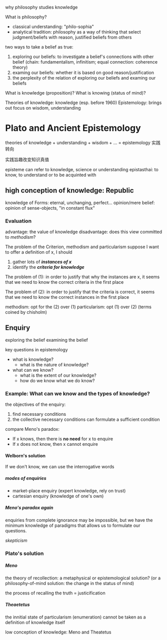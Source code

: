 why philosophy studies knowledge

What is philosophy?
-  classical understanding: "philo-sophia"
-  analytical tradition: philosophy as a way of thinking that select judgment/beliefs with reason, justified beliefs from others

two ways to take a belief as true:
1. exploring our beliefs: to investigate a belief's connections with other belief (chain: fundamentalism, infinitism; equal connection: coherence theory)
2. examing our beliefs: whether it is based on good reason/justification
3. the perplexity of the relation of exploring our beliefs and examing our beliefs

What is knowledge (proposition)? What is knowing (status of mind)?

Theories of knowledge: knowledge (esp. before 1960)
Epistemology: brings out focus on wisdom, understanding

# Plato and Ancient Epistemology

theories of knowledge + understanding + wisdom + … = epistemology 实践转向

实践旨趣改变知识真值

episteme can refer to knowledge, science or understanding
epistasthai: to know, to understand or to be acquinted with


## high conception of knowledge: Republic
knowledge of Forms: eternal, unchanging, perfect…
opinion/mere belief: opinion of sense-objects, "in constant flux"

### Evaluation

advantage: the value of knowledge
disadvantage: 
does this view committed to *methodism*?

The problem of the Criterion, methodism and particularism
suppose I want to offer a definition of x, I should 

1. gather lots of ***instances of x***
2. identify the ***criteria for knowledge***

The problem of (1): in order to justify that why the instances are x, it seems that we need to know the correct criteria in the first place

The problem of (2): in order to justify that the criteria is correct, it seems that we need to know the correct instances in the first place

methodism: opt for the (2) over (1)
particularism: opt (1) over (2)
(terms coined by chisholm)

## Enquiry

exploring the belief
examining the belief

key questions in epistemology
- what is knowledge?
	- what is the nature of knowledge?
- what can we know?
	- what is the extent of our knowledge?
	- how do we know what we do know?

### Example: What can we know and the types of knowledge?

the objectives of the enquiry: 
1. find necessary conditions
2. the collective necessary conditions can formulate a sufficient condition

compare Meno's paradox:

- If x knows, then there is **no need** for x to enquire
- If x does not know, then x cannot enquire

#### Welborn's solution

If we don't know, we can use the interrogative words 

##### modes of enquiries

- market-place enquiry (expert knowledge, rely on trust)
- cartesian enquiry (knowledge of one's own)

##### Meno's paradox again

enquiries from complete ignorance may be impossible, but we have the minimum knowledge of paradigms that allows us to formulate our questions.

*skepticism*


### Plato's solution

##### Meno

the theory of recollection:
a metaphysical or epistemological solution? (or a philosophy-of-mind solution: the change in the status of mind)

the process of recalling the truth = justicification

##### Theaetetus

the innitial state of particularism (enumeration) cannot be taken as a definition of knowledge itself











low conception of knowledge: Meno and Theatetus

